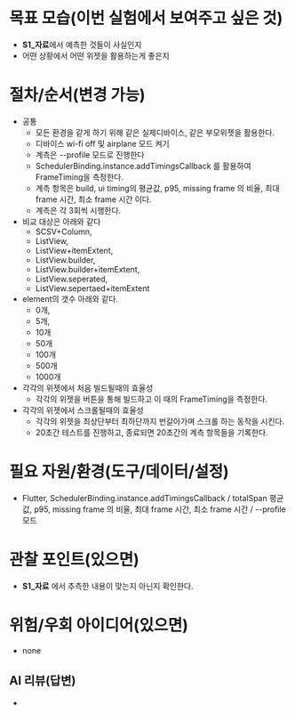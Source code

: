 # 목표 모습(이번 실험에서 보여주고 싶은 것)
- **S1_자료**에서 예측한 것들이 사실인지
- 어떤 상황에서 어떤  위젯을 활용하는게 좋은지 

# 절차/순서(변경 가능)
- 공통
  - 모든 환경을 같게 하기 위해 같은 실제디바이스, 같은 부모위젯을 활용한다.
  - 디바이스 wi-fi off 및 airplane 모드 켜기
  - 계측은 --profile 모드로 진행한다
  - SchedulerBinding.instance.addTimingsCallback 를 활용하여 FrameTiming을 측정한다.
  - 계측 항목은 build, ui timing의 평균값, p95, missing frame 의 비율, 최대 frame 시간, 최소 frame 시간 이다.
  - 계측은 각 3회씩 시행한다.
- 비교 대상은 아래와 같다
  - SCSV+Column,
  - ListView,
  - ListView+itemExtent,
  - ListView.builder,
  - ListView.builder+itemExtent,
  - ListView.seperated,
  - ListView.sepertaed+itemExtent
- element의 갯수 아래와 같다.
  - 0개,
  - 5개,
  - 10개
  - 50개
  - 100개
  - 500개
  - 1000개
- 각각의 위젯에서 처음 빌드될때의 효율성
  - 각각의 위젯을 버튼을 통해 빌드하고 이 때의 FrameTiming을 측정한다.
- 각각의 위젯에서 스크롤될때의 효율성
  - 각각의 위젯을 최상단부터 최하단까지 번갈아가며 스크롤 하는 동작을 시킨다.
  - 20초간 테스트를 진행하고, 종료되면 20초간의 계측 항목들을 기록한다.

# 필요 자원/환경(도구/데이터/설정)
- Flutter, SchedulerBinding.instance.addTimingsCallback / totalSpan 평균값, p95, missing frame 의 비율, 최대 frame 시간, 최소 frame 시간 / --profile 모드

# 관찰 포인트(있으면)
- **S1_자료** 에서 추측한 내용이 맞는지 아닌지 확인한다.

# 위험/우회 아이디어(있으면)
- none


## AI 리뷰(답변)
- 
